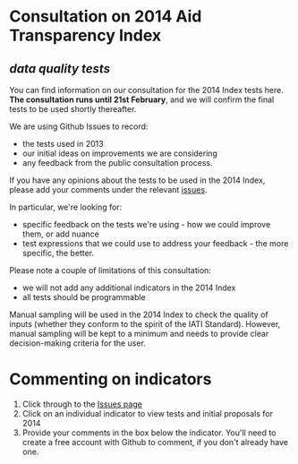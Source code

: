 Consultation on 2014 Aid Transparency Index
===========================================

*data quality tests*
------------------

You can find information on our consultation for the 2014 Index tests here. **The consultation runs until 21st February**, and we will confirm the final tests to be used shortly thereafter.

We are using Github Issues to record:
* the tests used in 2013
* our initial ideas on improvements we are considering
* any feedback from the public consultation process.

If you have any opinions about the tests to be used in the 2014 Index, please add your comments under the relevant [issues](https://github.com/pwyf/index-data-quality-tests/issues).

In particular, we're looking for:
* specific feedback on the tests we're using - how we could improve them, or add nuance
* test expressions that we could use to address your feedback - the more specific, the better.

Please note a couple of limitations of this consultation:
* we will not add any additional indicators in the 2014 Index
* all tests should be programmable

Manual sampling will be used in the 2014 Index to check the quality of inputs (whether they conform to the spirit of the IATI Standard). However, manual sampling will be kept to a minimum and needs to provide clear decision-making criteria for the user.

Commenting on indicators
========================
1. Click through to the [Issues page](https://github.com/pwyf/index-data-quality-tests/issues)
2. Click on an individual indicator to view tests and initial proposals for 2014
3. Provide your comments in the box below the indicator. You'll need to create a free account with Github to comment, if you don't already have one.
